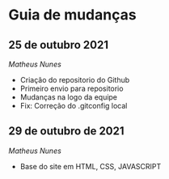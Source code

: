 # Guia de mudanças

## 25 de outubro 2021

_Matheus Nunes_
- Criação do repositorio do Github
- Primeiro envio para repositorio
- Mudanças na logo da equipe
- Fix: Correção do .gitconfig local

## 29 de outubro de 2021

_Matheus Nunes_

- Base do site em HTML, CSS, JAVASCRIPT
